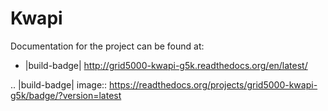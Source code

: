Kwapi
=====

Documentation for the project can be found at:

* |build-badge| http://grid5000-kwapi-g5k.readthedocs.org/en/latest/

.. |build-badge| image:: https://readthedocs.org/projects/grid5000-kwapi-g5k/badge/?version=latest
